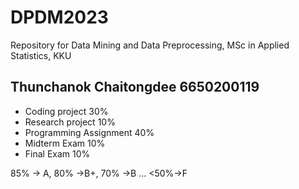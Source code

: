 # DPDM2023
Repository for Data Mining and Data Preprocessing, MSc in Applied Statistics, KKU

## Thunchanok Chaitongdee 6650200119

- Coding project                30%
- Research project              10%
- Programming Assignment        40%
- Midterm Exam                  10%
- Final Exam                    10%

85% -> A, 80% ->B+, 70% ->B ... <50%->F
